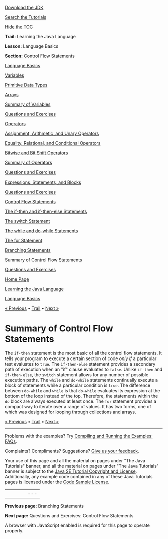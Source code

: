 [Download
the JDK](http://java.sun.com/javase/6/download.jsp)
  
[Search the
Tutorials](../../search.html)
  
[Hide the TOC](javascript:toggleLeft())

**Trail:** Learning the Java Language
  
**Lesson:** Language Basics
  
**Section:** Control Flow Statements

[Language Basics](index.html)

[Variables](variables.html)

[Primitive Data Types](datatypes.html)

[Arrays](arrays.html)

[Summary of Variables](variablesummary.html)

[Questions and Exercises](QandE/questions_variables.html)

[Operators](operators.html)

[Assignment, Arithmetic, and Unary Operators](op1.html)

[Equality, Relational, and Conditional Operators](op2.html)

[Bitwise and Bit Shift Operators](op3.html)

[Summary of Operators](opsummary.html)

[Questions and Exercises](QandE/questions_operators.html)

[Expressions, Statements, and Blocks](expressions.html)

[Questions and Exercises](QandE/questions_expressions.html)

[Control Flow Statements](flow.html)

[The if-then and if-then-else Statements](if.html)

[The switch Statement](switch.html)

[The while and do-while Statements](while.html)

[The for Statement](for.html)

[Branching Statements](branch.html)

Summary of Control Flow Statements

[Questions and Exercises](QandE/questions_flow.html)

[Home Page](../../index.html)
>
[Learning the Java Language](../index.html)
>
[Language Basics](index.html)

[« Previous](branch.html) • [Trail](../TOC.html) • [Next »](QandE/questions_flow.html)

# Summary of Control Flow Statements

The `if-then` statement is the most basic of
all the control flow statements. It tells your program to execute a certain
section of code *only if* a particular test evaluates to `true`.
The `if-then-else` statement provides a secondary path of execution when an
"if" clause evaluates to `false`.
Unlike `if-then` and `if-then-else`, the `switch` statement allows for any number of
possible execution paths.
The `while` and `do-while` statements continually execute a block of statements
while a particular condition is `true`.
The difference between `do-while` and `while` is
that `do-while` evaluates its expression at the bottom of the loop
instead of the top.
Therefore, the statements within the `do` block are always executed
at least once.
The `for` statement provides a compact way to iterate over a range of
values. It has two forms, one of which was designed for looping through
collections
and arrays.

[« Previous](branch.html)
•
[Trail](../TOC.html)
•
[Next »](QandE/questions_flow.html)

---

Problems with the examples? Try [Compiling and Running
the Examples: FAQs](../../information/run-examples.html).
  
Complaints? Compliments? Suggestions? [Give
us your feedback](http://download.oracle.com/javase/feedback.html).

Your use of this page and all the material on pages under "The Java Tutorials" banner,
and all the material on pages under "The Java Tutorials" banner is subject to the [Java SE Tutorial Copyright
and License](../../information/license.html).
Additionally, any example code contained in any of these Java
Tutorials pages is licensed under the
[Code
Sample License](http://developers.sun.com/license/berkeley_license.html).

|  |  |  |  |  |
| --- | --- | --- | --- | --- |
| |  |  | | --- | --- | | duke image | Oracle logo | | [About Oracle](http://www.oracle.com/us/corporate/index.html) | [Oracle Technology Network](http://www.oracle.com/technology/index.html) | [Terms of Service](https://www.samplecode.oracle.com/servlets/CompulsoryClickThrough?type=TermsOfService) | Copyright © 1995, 2011 Oracle and/or its affiliates. All rights reserved. |

**Previous page:** Branching Statements
  
**Next page:** Questions and Exercises: Control Flow Statements




A browser with JavaScript enabled is required for this page to operate properly.